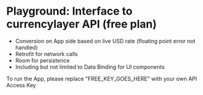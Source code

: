 # Playground: Interface to currencylayer API (free plan)

* Conversion on App side based on live USD rate (floating point error not handled)<br/>
* Retrofit for network calls<br/>
* Room for persistence<br/>
* Including but not limited to Data Binding for UI components<br/>

To run the App, please replace "FREE_KEY_GOES_HERE" with your own API Access Key
